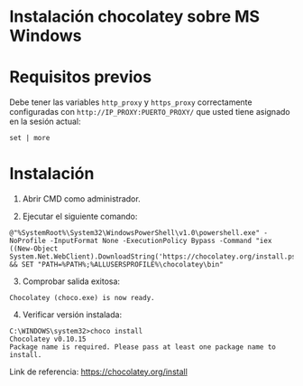 # Instalación chocolatey sobre MS Windows

# Requisitos previos

Debe tener las variables `http_proxy` y `https_proxy` correctamente configuradas con `http://IP_PROXY:PUERTO_PROXY/` que usted tiene asignado en la sesión actual:

```
set | more
```

# Instalación


1. Abrir CMD como administrador.

2. Ejecutar el siguiente comando:
```
@"%SystemRoot%\System32\WindowsPowerShell\v1.0\powershell.exe" -NoProfile -InputFormat None -ExecutionPolicy Bypass -Command "iex ((New-Object System.Net.WebClient).DownloadString('https://chocolatey.org/install.ps1'))" && SET "PATH=%PATH%;%ALLUSERSPROFILE%\chocolatey\bin"
```
3. Comprobar salida exitosa:
```
Chocolatey (choco.exe) is now ready.
```

4. Verificar versión instalada:
```
C:\WINDOWS\system32>choco install
Chocolatey v0.10.15
Package name is required. Please pass at least one package name to install.
```

Link de referencia: https://chocolatey.org/install

